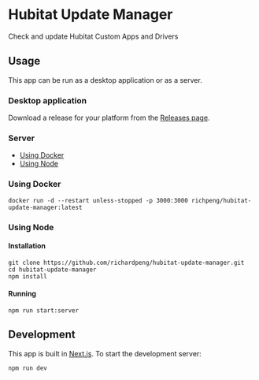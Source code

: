 # Hubitat Update Manager
Check and update Hubitat Custom Apps and Drivers

## Usage

This app can be run as a desktop application or as a server.

### Desktop application

Download a release for your platform from the [Releases page](https://github.com/richardpeng/hubitat-update-manager/releases).

### Server
- [Using Docker](#using-docker)
- [Using Node](#using-node)

### Using Docker

```
docker run -d --restart unless-stopped -p 3000:3000 richpeng/hubitat-update-manager:latest
```

### Using Node

#### Installation
```
git clone https://github.com/richardpeng/hubitat-update-manager.git
cd hubitat-update-manager
npm install
```

#### Running
```
npm run start:server
```

## Development

This app is built in [Next.js](https://nextjs.org/). To start the development server:

```
npm run dev
```
